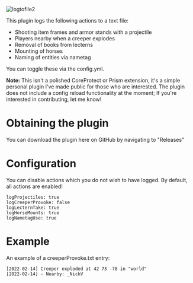 ![logtofile2](https://user-images.githubusercontent.com/60233722/153992586-c9af19c5-1d09-4f21-8134-ff195b881fe8.png)

This plugin logs the following actions to a text file:

- Shooting item frames and armor stands with a projectile
- Players nearby when a creeper explodes
- Removal of books from lecterns
- Mounting of horses
- Naming of entities via nametag

You can toggle these via the config.yml.

**Note:** This isn't a polished CoreProtect or Prism extension, it's a simple personal plugin I've made public for those who are interested. The plugin does not include a config reload functionality at the moment; If you're interested in contributing, let me know!


# Obtaining the plugin

You can download the plugin here on GitHub by navigating to "Releases"

# Configuration

You can disable actions which you do not wish to have logged. By default, all actions are enabled!

```
logProjectiles: true
logCreeperProvoke: false
logLecternTake: true
logHorseMounts: true
logNametagUse: true
```

# Example

An example of a creeperProvoke.txt entry:
```
[2022-02-14] Creeper exploded at 42 73 -78 in "world"
[2022-02-14] - Nearby: _NickV
```
